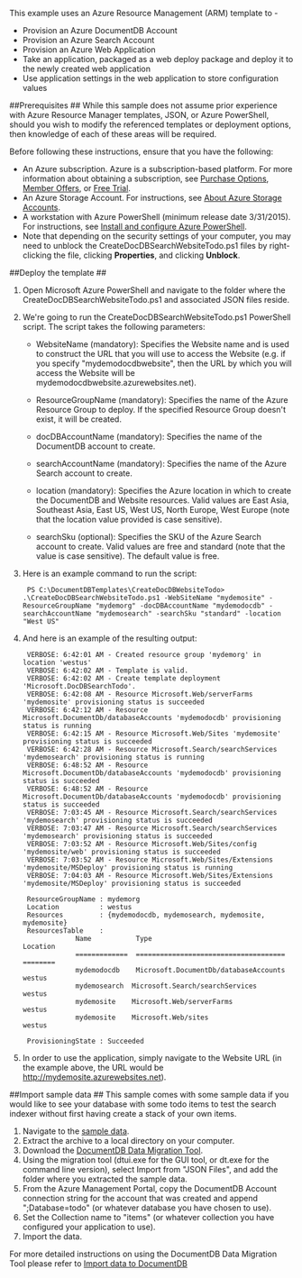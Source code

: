This example uses an Azure Resource Management (ARM) template to - 

- Provision an Azure DocumentDB Account
- Provision an Azure Search Account
- Provision an Azure Web Application
- Take an application, packaged as a web deploy package and deploy it to the newly created web application
- Use application settings in the web application to store configuration values

##<a id="Prerequisites"></a>Prerequisites ##
While this sample does not assume prior experience with Azure Resource Manager templates, JSON, or Azure PowerShell, should you wish to modify the referenced templates or deployment options, then knowledge of each of these areas will be required.

Before following these instructions, ensure that you have the following:

- An Azure subscription. Azure is a subscription-based platform.  For more information about obtaining a subscription, see [Purchase Options](http://azure.microsoft.com/pricing/purchase-options/), [Member Offers](http://azure.microsoft.com/pricing/member-offers/), or [Free Trial](http://azure.microsoft.com/pricing/free-trial/).
- An Azure Storage Account. For instructions, see [About Azure Storage Accounts](../storage-whatis-account/).
- A workstation with Azure PowerShell (minimum release date 3/31/2015). For instructions, see [Install and configure Azure PowerShell](http://azure.microsoft.com/documentation/articles/install-configure-powershell/).
- Note that depending on the security settings of your computer, you may need to unblock the CreateDocDBSearchWebsiteTodo.ps1 files by right-clicking the file, clicking **Properties**, and clicking **Unblock**.

##<a id="Deploy"></a>Deploy the template ##
1. Open Microsoft Azure PowerShell and navigate to the folder where the CreateDocDBSearchWebsiteTodo.ps1 and associated JSON files reside.


2. We're going to run the CreateDocDBSearchWebsiteTodo.ps1 PowerShell script.  The script takes the following parameters:
	- WebsiteName (mandatory): Specifies the Website name and is used to construct the URL that you will use to access the Website (e.g. if you specify "mydemodocdbwebsite", then the URL by which you will access the Website will be mydemodocdbwebsite.azurewebsites.net).

	- ResourceGroupName (mandatory): Specifies the name of the Azure Resource Group to deploy. If the specified Resource Group doesn't exist, it will be created.

	- docDBAccountName (mandatory): Specifies the name of the DocumentDB account to create.

	- searchAccountName (mandatory): Specifies the name of the Azure Search account to create.

	- location (mandatory): Specifies the Azure location in which to create the DocumentDB and Website resources.  Valid values are East Asia, Southeast Asia, East US, West US, North Europe, West Europe (note that the location value provided is case sensitive).
 
	- searchSku (optional): Specifies the SKU of the Azure Search account to create.  Valid values are free and standard (note that the value is case sensitive).  The default value is free.



3. Here is an example command to run the script:

    	PS C:\DocumentDBTemplates\CreateDocDBWebsiteTodo> .\CreateDocDBSearchWebsiteTodo.ps1 -WebSiteName "mydemosite" -ResourceGroupName "mydemorg" -docDBAccountName "mydemodocdb" -searchAccountName "mydemosearch" -searchSku "standard" -location "West US"

4. And here is an example of the resulting output:

		VERBOSE: 6:42:01 AM - Created resource group 'mydemorg' in location 'westus'
		VERBOSE: 6:42:02 AM - Template is valid.
		VERBOSE: 6:42:02 AM - Create template deployment 'Microsoft.DocDBSearchTodo'.
		VERBOSE: 6:42:08 AM - Resource Microsoft.Web/serverFarms 'mydemosite' provisioning status is succeeded
		VERBOSE: 6:42:12 AM - Resource Microsoft.DocumentDb/databaseAccounts 'mydemodocdb' provisioning status is running
		VERBOSE: 6:42:15 AM - Resource Microsoft.Web/Sites 'mydemosite' provisioning status is succeeded
		VERBOSE: 6:42:28 AM - Resource Microsoft.Search/searchServices 'mydemosearch' provisioning status is running
		VERBOSE: 6:48:52 AM - Resource Microsoft.DocumentDb/databaseAccounts 'mydemodocdb' provisioning status is succeeded
		VERBOSE: 6:48:52 AM - Resource Microsoft.DocumentDb/databaseAccounts 'mydemodocdb' provisioning status is succeeded
		VERBOSE: 7:03:45 AM - Resource Microsoft.Search/searchServices 'mydemosearch' provisioning status is succeeded
		VERBOSE: 7:03:47 AM - Resource Microsoft.Search/searchServices 'mydemosearch' provisioning status is succeeded
		VERBOSE: 7:03:52 AM - Resource Microsoft.Web/Sites/config 'mydemosite/web' provisioning status is succeeded
		VERBOSE: 7:03:52 AM - Resource Microsoft.Web/Sites/Extensions 'mydemosite/MSDeploy' provisioning status is running
		VERBOSE: 7:04:03 AM - Resource Microsoft.Web/Sites/Extensions 'mydemosite/MSDeploy' provisioning status is succeeded

		ResourceGroupName : mydemorg
		Location          : westus
		Resources         : {mydemodocdb, mydemosearch, mydemosite, mydemosite}
		ResourcesTable    :
                    Name           Type                                   Location
                    =============  =====================================  ========
                    mydemodocdb    Microsoft.DocumentDb/databaseAccounts  westus
                    mydemosearch  Microsoft.Search/searchServices        westus
                    mydemosite    Microsoft.Web/serverFarms              westus
                    mydemosite    Microsoft.Web/sites                    westus

		ProvisioningState : Succeeded

6. In order to use the application, simply navigate to the Website URL (in the example above, the URL would be http://mydemosite.azurewebsites.net).

##<a id="Deploy"></a>Import sample data ##
This sample comes with some sample data if you would like to see your database with some todo items to test the search indexer without first having create a stack of your own items. 

1. Navigate to the [sample data](../data/items.zip).
2. Extract the archive to a local directory on your computer.
3. Download the [DocumentDB Data Migration Tool](http://www.microsoft.com/en-us/download/details.aspx?id=46436).
4. Using the migration tool (dtui.exe for the GUI tool, or dt.exe for the command line version), select Import from "JSON Files", and add the folder where you extracted the sample data.
5. From the Azure Management Portal, copy the DocumentDB Account connection string for the account that was created and append ";Database=todo" (or whatever database you have chosen to use).
6. Set the Collection name to "items" (or whatever collection you have configured your application to use).
7. Import the data.

For more detailed instructions on using the DocumentDB Data Migration Tool please refer to [Import data to DocumentDB](http://azure.microsoft.com/en-us/documentation/articles/documentdb-import-data/) 